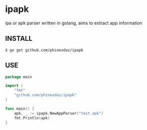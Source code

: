 # ipapk
ipa or apk parser written in golang, aims to extract app information

## INSTALL
	$ go get github.com/phinexdaz/ipapk
  
## USE
```go
package main

import (
	"fmt"
	"github.com/phinexdaz/ipapk"
)

func main() {
	apk, _ := ipapk.NewAppParser("test.apk")
	fmt.Println(apk)
}
```
